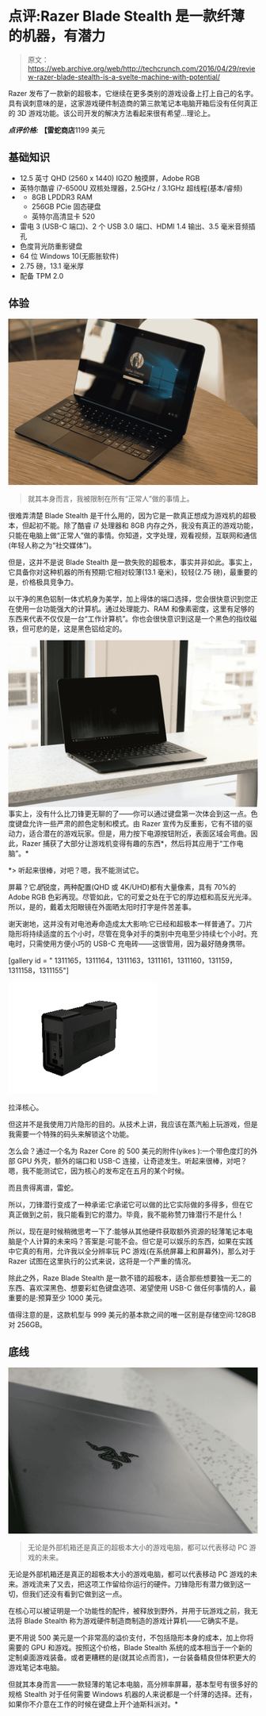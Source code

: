 # 点评:Razer Blade Stealth 是一款纤薄的机器，有潜力 

> 原文：<https://web.archive.org/web/http://techcrunch.com/2016/04/29/review-razer-blade-stealth-is-a-svelte-machine-with-potential/>

Razer 发布了一款新的超极本，它继续在更多类别的游戏设备上打上自己的名字。具有讽刺意味的是，这家游戏硬件制造商的第三款笔记本电脑开箱后没有任何真正的 3D 游戏功能。该公司开发的解决方法看起来很有希望…理论上。

***点评价格:*** **【雷蛇商店**1199 美元

## **基础知识**

*   12.5 英寸 QHD (2560 x 1440) IGZO 触摸屏，Adobe RGB
*   英特尔酷睿 i7-6500U 双核处理器，2.5GHz / 3.1GHz 超线程(基本/睿频)
*   *   8GB LPDDR3 RAM
    *   256GB PCie 固态硬盘
    *   英特尔高清显卡 520
*   雷电 3 (USB-C 端口)、2 个 USB 3.0 端口、HDMI 1.4 输出、3.5 毫米音频插孔
*   色度背光防重影键盘
*   64 位 Windows 10(无膨胀软件)
*   2.75 磅，13.1 毫米厚
*   配备 TPM 2.0

## **体验**

![L1130731](img/fee2e71b6af9428206ead8eef7966ffe.png)

> 就其本身而言，我被限制在所有“正常人”做的事情上。

很难弄清楚 Blade Stealth 是干什么用的，因为它是一款真正想成为游戏机的超极本，但起初不能。除了酷睿 i7 处理器和 8GB 内存之外，我没有真正的游戏功能，只能在电脑上做“正常人”做的事情。你知道，文字处理，观看视频，互联网和通信(年轻人称之为“社交媒体”)。

但是，这并不是说 Blade Stealth 是一款失败的超极本，事实并非如此。事实上，它具备你对这种机器的所有预期:它相对较薄(13.1 毫米)，较轻(2.75 磅)，最重要的是，价格极具竞争力。

以干净的黑色铝制一体式机身为美学，加上得体的端口选择，您会很快意识到您正在使用一台功能强大的计算机。通过处理能力、RAM 和像素密度，这里有足够的东西来代表不仅仅是一台“工作计算机”。你也会很快意识到这是一个黑色的指纹磁铁，但可悲的是，这是黑色铝给定的。

![L1130751](img/404c58aa149df0e260849875da5fbb18.png)事实上，没有什么比刀锋更无聊的了——你可以通过键盘第一次体会到这一点。色度键盘允许一些严肃的颜色定制和模式。由 Razer 宣传为反重影，它有不错的驱动力，适合潜在的游戏玩家。但是，用力按下电源按钮附近，表面区域会弯曲。因此，Razer 捕获了大部分让游戏机变得有趣的东西*，然后将其应用于“工作电脑”。*

 *> 听起来很棒，对吧？嗯，我不能测试它。

屏幕？它*是*锐度，两种配置(QHD 或 4K/UHD)都有大量像素，具有 70%的 Adobe RGB 色彩再现。尽管如此，它的可爱之处在于它的厚边框和高反光光泽。所以，是的，戴着太阳眼镜在外面晒太阳时打字是件苦差事。

谢天谢地，这并没有对电池寿命造成太大影响:它已经和超极本一样普通了。刀片隐形将持续适度的五个小时，尽管在竞争对手的类别中充电至少持续七个小时。充电时，只需使用方便小巧的 USB-C 充电砖——这很管用，因为最好随身携带。

[gallery id = " 1311165，1311164，1311163，1311161，1311160，131159，1311158，1311155"]

![razer-core-gallery-03](img/2eef53171c7e187caebe42a4a2f2b419.png)

拉泽核心。

但这并不是我使用刀片隐形的目的。从技术上讲，我应该在蒸汽船上玩游戏，但是我需要一个特殊的码头来解锁这个功能。

怎么会？通过一个名为 Razer Core 的 500 美元的附件(yikes ):一个带色度灯的外部 GPU 外壳，额外的端口和 USB-C 连接，让奇迹发生。听起来很棒，对吧？嗯，我不能测试它，因为核心的发布定在五月的某个时候。

而且贵得离谱，雷蛇。

所以，刀锋潜行变成了一种承诺:它承诺它可以做的比它实际做的多得多，但在它真正做到之前，我只能看到它的潜力。毕竟，我不能称赞刀锋潜行不是什么！

所以，现在是时候稍微思考一下了:能够从其他硬件获取额外资源的轻薄笔记本电脑是个人计算的未来吗？答案是:可能不会。但它是可以娱乐的东西，如果在实践中它真的有用，允许我以全分辨率玩 PC 游戏(在系统屏幕上和屏幕外)，那么对于 Razer 试图在这里执行的公式来说，这将是一个严重的情况。

除此之外，Raze Blade Stealth 是一款不错的超极本，适合那些想要独一无二的东西、喜欢深黑色、想要彩虹色键盘选项、渴望使用 USB-C 做任何事情的人，最重要的是:预算至少 1000 美元。

值得注意的是，这款机型与 999 美元的基本款之间的唯一区别是存储空间:128GB 对 256GB。

## **底线**

![L1130714](img/56aeb2756824884f2760cb700d89eb00.png)

> 无论是外部机箱还是真正的超极本大小的游戏电脑，都可以代表移动 PC 游戏的未来。

无论是外部机箱还是真正的超极本大小的游戏电脑，都可以代表移动 PC 游戏的未来。游戏流来了又去，把这项工作留给你运行的硬件。刀锋隐形有潜力做到这一切，但我们还没有看到它做到这一点。

在核心可以被证明是一个功能性的配件，被释放到野外，并用于玩游戏之前，我无法将 Blade Stealth 称为游戏硬件制造商制造的游戏计算机——它确实不是。

更不用说 500 美元是一个非常高的溢价支付，不包括隐形本身的成本，加上你将需要的 GPU 和游戏。按照这个价格，Blade Stealth 系统的成本相当于一个新的定制桌面游戏装备。或者更糟糕的是(就其论点而言)，一台装备精良但体积更大的游戏笔记本电脑。

但就其本身而言——一款轻薄的笔记本电脑，高分辨率屏幕，基本型号有很多好的规格 Stealth 对于任何需要 Windows 机器的人来说都是一个纤薄的选择。还有，如果你不介意在工作的时候在键盘上开个迪斯科派对。*